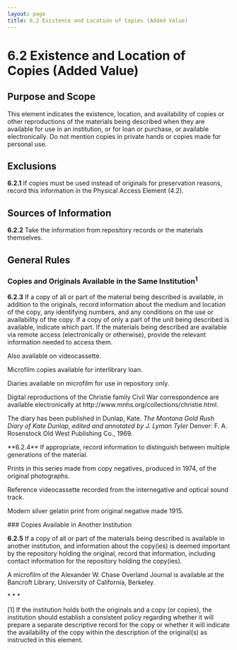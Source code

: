 ```yaml
---
layout: page
title: 6.2 Existence and Location of Copies (Added Value)
---
```

# 6.2 Existence and Location of Copies (Added Value)

## Purpose and Scope

This element indicates the existence, location, and availability of copies or other reproductions of the materials being described when they are available for use in an institution, or for loan or purchase, or available electronically. Do not mention copies in private hands or copies made for personal use.

## Exclusions

**6.2.1** If copies must be used instead of originals for preservation reasons, record this information in the Physical Access Element (4.2).

## Sources of Information

**6.2.2** Take the information from repository records or the materials themselves.

## General Rules

### Copies and Originals Available in the Same Institution<sup>1</sup>

**6.2.3** If a copy of all or part of the material being described is available, in addition to the originals, record information about the medium and location of the copy, any identifying numbers, and any conditions on the use or availability of the copy. If a copy of only a part of the unit being described is available, indicate which part. If the materials being described are available via remote access (electronically or otherwise), provide the relevant information needed to access them.

<p class="dacs-example">Also available on videocassette.</p>
<p class="dacs-example">Microfilm copies available for interlibrary loan.</p>
<p class="dacs-example">Diaries available on microfilm for use in repository only.</p>
<p class="dacs-example">Digital reproductions of the Christie family Civil War correspondence are available electronically at http://www.mnhs.org/collections/christie.html.</p>
<p class="dacs-example">The diary has been published in Dunlap, Kate. <em>The Montana Gold Rush Diary of Kate Dunlap, edited and annotated by J. Lyman Tyler</em> Denver: F. A. Rosenstock Old West Publishing Co., 1969.</p>
**6.2.4** If appropriate, record information to distinguish between multiple generations of the material.

<p class="dacs-example">Prints in this series made from copy negatives, produced in 1974, of the original photographs.</p>
<p class="dacs-example">Reference videocassette recorded from the internegative and optical sound track.</p>
<p class="dacs-example">Modern silver gelatin print from original negative made 1915.</p>
### Copies Available in Another Institution

**6.2.5** If a copy of all or part of the materials being described is available in another institution, and information about the copy(ies) is deemed important by the repository holding the original, record that information, including contact information for the repository holding the copy(ies).

<p class="dacs-example">A microfilm of the Alexander W. Chase Overland Journal is available at the Bancroft Library, University of California, Berkeley.</p>
* * *

[1] If the institution holds both the originals and a copy (or copies), the institution should establish a consistent policy regarding whether it will prepare a separate descriptive record for the copy or whether it will indicate the availability of the copy within the description of the original(s) as instructed in this element.




